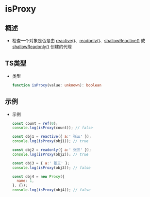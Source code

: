 # isProxy

## 概述

+ 检查一个对象是否是由 [reactive()](https://staging-cn.vuejs.org/api/reactivity-core.html#reactive "reactive()")、[readonly()](https://staging-cn.vuejs.org/api/reactivity-core.html#readonly "readonly()")、[shallowReactive()](https://staging-cn.vuejs.org/api/reactivity-advanced.html#shallowreactive "shallowReactive()") 或 [shallowReadonly()](https://staging-cn.vuejs.org/api/reactivity-advanced.html#shallowreadonly "shallowReadonly()") 创建的代理

## TS类型

+ 类型

  ```ts
  function isProxy(value: unknown): boolean
  ```

## 示例

+ 示例

  ```js
  const count = ref(0);
  console.log(isProxy(count)); // false
  ```

  ```js
  const obj1 = reactive({ a:' 张三' });
  console.log(isProxy(obj1)); // true
  ```

  ```js
  const obj2 = readonly({ a:' 张三' });
  console.log(isProxy(obj2)); // true
  ```

  ```js
  const obj3 = { a:' 张三' };
  console.log(isProxy(obj3)); // false
  ```

  ```js
  const obj4 = new Proxy({
    name: 1,
  }, {});
  console.log(isProxy(obj4)); // false
  ```
